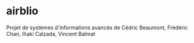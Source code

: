 # airblio
Projet de systèmes d'informations avancés de Cédric Beaumont, Frédéric Chan, Iñaki Calzada, Vincent Balmat

